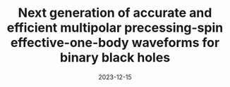 ---
title: "Next generation of accurate and efficient multipolar precessing-spin effective-one-body waveforms for binary black holes"
collection: publications
url: 'https://journals.aps.org/prd/abstract/10.1103/PhysRevD.108.124037'
excerpt: 'Spin precession is one of the key physical effects that coul unveil the origin of the compact binaries detected by ground- and space-based gravitational-wave (GW) detectors, and shed light on their possible formation channels. Efficiently and accurately modeling the GW signals emitted by these systems is crucial to extract their properties. Here, we present SEOBNRv5PHM, a multipolar precessing-spin waveform model within the effective-one-body formalism for the full signal (i.e. inspiral, merger and ringdown) of binary black holes (BBHs). In the nonprecessing limit, the model reduces to SEOBNRv5HM, which is calibrated to 442 numerical-relativity (NR) simulations, 13 waveforms from BH perturbation theory, and nonspinning energy flux from second-order gravitational self-force theory. We remark that SEOBNRv5PHM is not calibrated to precessing-spin NR waveforms from the Simulating eXtreme Spacetimes Collaboration. We validate SEOBNRv5PHM by computing the unfaithfulness against 1543 precessing-spin NR waveforms, and find that for 99.8% (84.4%) of the cases, the maximum value, in the total mass range 20–300⁢𝑀⊙, is below 3% (1%). These numbers reduce to 95.3% (60.8%) when using the previous version of the SEOBNR family, SEOBNRv4PHM, and to 78.2% (38.3%) when using the state-of-the-art frequency-domain multipolar precessing-spin phenomenological IMRPhenomXPHM model. Due to much better computational efficiency of SEOBNRv5PHM compared to SEOBNRv4PHM, we are also able to perform extensive Bayesian parameter estimation on synthetic signals and GW events observed by LIGO-Virgo detectors. We show that SEOBNRv5PHM can be used as a standard tool for inference analyses to extract astrophysical and cosmological information of large catalogs of BBHs.'
date: 2023-12-15
venue: 'Physical Review D'
# paperurl: 'https://journals.aps.org/prd/pdf/10.1103/PhysRevD.108.124037'
citation: 'Ramos-Buades, Antoni et al. (2023). &quot;Next generation of accurate and efficient multipolar precessing-spin effective-one-body waveforms for binary black holes&quot; Phys. Rev. D.'
---